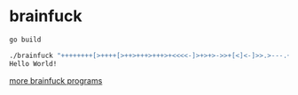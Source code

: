 # brainfuck

```bash
go build

./brainfuck "++++++++[>++++[>++>+++>+++>+<<<<-]>+>+>->>+[<]<-]>>.>---.+++++++..+++.>>.<-.<.+++.------.--------.>>+.>++."
Hello World!
```

[more brainfuck programs](https://web.archive.org/web/20031206202848/http://esoteric.sange.fi/brainfuck/bf-source/prog/)
